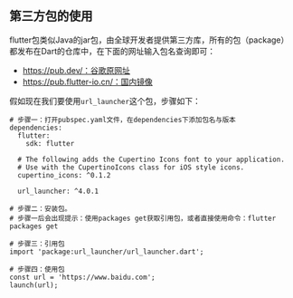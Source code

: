 ## 第三方包的使用

flutter包类似Java的jar包，由全球开发者提供第三方库，所有的包（package）都发布在Dart的仓库中，在下面的网址输入包名查询即可：
- https://pub.dev/：谷歌原网址
- https://pub.flutter-io.cn/：国内镜像

假如现在我们要使用`url_launcher`这个包，步骤如下：
```
# 步骤一：打开pubspec.yaml文件，在dependencies下添加包名与版本
dependencies:
  flutter:
    sdk: flutter

  # The following adds the Cupertino Icons font to your application.
  # Use with the CupertinoIcons class for iOS style icons.
  cupertino_icons: ^0.1.2

  url_launcher: ^4.0.1

# 步骤二：安装包。
# 步骤一后会出现提示：使用packages get获取引用包，或者直接使用命令：flutter packages get

# 步骤三：引用包
import 'package:url_launcher/url_launcher.dart';

# 步骤四：使用包
const url = 'https://www.baidu.com';
launch(url);
```